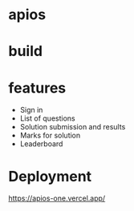 # apios

# build

# features

- Sign in
- List of questions
- Solution submission and results
- Marks for solution
- Leaderboard

# Deployment
 https://apios-one.vercel.app/